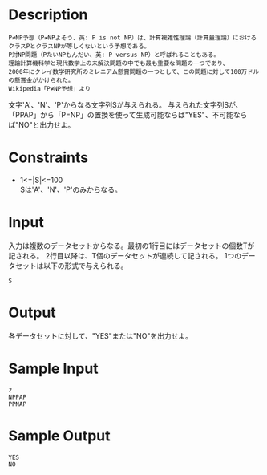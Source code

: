 # Description
    P≠NP予想（P≠NPよそう、英: P is not NP）は、計算複雑性理論（計算量理論）におけるクラスPとクラスNPが等しくないという予想である。
    P対NP問題（PたいNPもんだい、英: P versus NP）と呼ばれることもある。
    理論計算機科学と現代数学上の未解決問題の中でも最も重要な問題の一つであり、
    2000年にクレイ数学研究所のミレニアム懸賞問題の一つとして、この問題に対して100万ドルの懸賞金がかけられた。
    Wikipedia「P≠NP予想」より

文字'A'、'N'、'P'からなる文字列Sが与えられる。
与えられた文字列Sが、「PPAP」から「P=NP」の置換を使って生成可能ならば"YES"、不可能ならば"NO"と出力せよ。

# Constraints
 - 1<=|S|<=100  
 Sは'A'、'N'、'P'のみからなる。

# Input
入力は複数のデータセットからなる。最初の1行目にはデータセットの個数Tが記される。
2行目以降は、T個のデータセットが連続して記される。 1つのデータセットは以下の形式で与えられる。

    S

# Output
各データセットに対して、"YES"または"NO"を出力せよ。

# Sample Input

    2
    NPPAP
    PPNAP

# Sample Output

    YES
    NO
